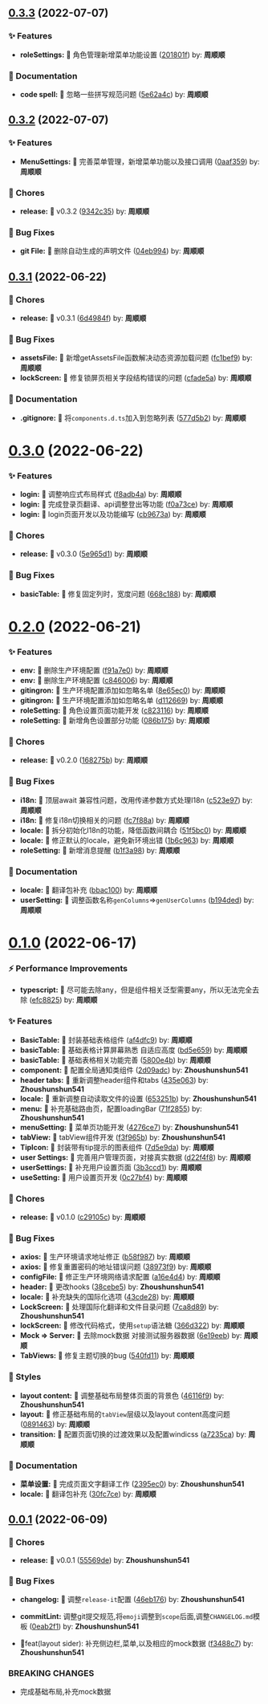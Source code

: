 ## [0.3.3](https://github.com/handa-wuxi/DWB-UI/compare/v0.3.2...v0.3.3) (2022-07-07)


### ✨ Features

* **roleSettings:** 🌟 角色管理新增菜单功能设置 ([201801f](https://github.com/handa-wuxi/DWB-UI/commit/201801f)) by: **周顺顺**


### 📝 Documentation

* **code spell:** 📝 忽略一些拼写规范问题 ([5e62a4c](https://github.com/handa-wuxi/DWB-UI/commit/5e62a4c)) by: **周顺顺**



## [0.3.2](https://github.com/handa-wuxi/DWB-UI/compare/v0.3.1...v0.3.2) (2022-07-07)


### ✨ Features

* **MenuSettings:** 🌟 完善菜单管理，新增菜单功能以及接口调用 ([0aaf359](https://github.com/handa-wuxi/DWB-UI/commit/0aaf359)) by: **周顺顺**


### 🎫 Chores

* **release:** 🐳 v0.3.2 ([9342c35](https://github.com/handa-wuxi/DWB-UI/commit/9342c35)) by: **周顺顺**


### 🐛 Bug Fixes

* **git File:** 🐛 删除自动生成的声明文件 ([04eb994](https://github.com/handa-wuxi/DWB-UI/commit/04eb994)) by: **周顺顺**



## [0.3.1](https://github.com/handa-wuxi/DWB-UI/compare/v0.3.0...v0.3.1) (2022-06-22)


### 🎫 Chores

* **release:** 🐳 v0.3.1 ([6d4984f](https://github.com/handa-wuxi/DWB-UI/commit/6d4984f)) by: **周顺顺**


### 🐛 Bug Fixes

* **assetsFile:** 🐛 新增getAssetsFile函数解决动态资源加载问题 ([fc1bef9](https://github.com/handa-wuxi/DWB-UI/commit/fc1bef9)) by: **周顺顺**
* **lockScreen:** 🐛 修复锁屏页相关字段结构错误的问题 ([cfade5a](https://github.com/handa-wuxi/DWB-UI/commit/cfade5a)) by: **周顺顺**


### 📝 Documentation

* **.gitignore:** 📝 将`components.d.ts`加入到忽略列表 ([577d5b2](https://github.com/handa-wuxi/DWB-UI/commit/577d5b2)) by: **周顺顺**



# [0.3.0](https://github.com/handa-wuxi/DWB-UI/compare/v0.2.0...v0.3.0) (2022-06-22)


### ✨ Features

* **login:** 🌟 调整响应式布局样式 ([f8adb4a](https://github.com/handa-wuxi/DWB-UI/commit/f8adb4a)) by: **周顺顺**
* **login:** 🌟 完成登录页翻译、api调整登出等功能 ([f0a73ce](https://github.com/handa-wuxi/DWB-UI/commit/f0a73ce)) by: **周顺顺**
* **login:** 🌟 login页面开发以及功能编写 ([cb9673a](https://github.com/handa-wuxi/DWB-UI/commit/cb9673a)) by: **周顺顺**


### 🎫 Chores

* **release:** 🐳 v0.3.0 ([5e965d1](https://github.com/handa-wuxi/DWB-UI/commit/5e965d1)) by: **周顺顺**


### 🐛 Bug Fixes

* **basicTable:** 🐛 修复固定列时，宽度问题 ([668c188](https://github.com/handa-wuxi/DWB-UI/commit/668c188)) by: **周顺顺**



# [0.2.0](https://github.com/handa-wuxi/DWB-UI/compare/v0.1.0...v0.2.0) (2022-06-21)


### ✨ Features

* **env:** 🌟 删除生产环境配置 ([f91a7e0](https://github.com/handa-wuxi/DWB-UI/commit/f91a7e0)) by: **周顺顺**
* **env:** 🌟 删除生产环境配置 ([c846006](https://github.com/handa-wuxi/DWB-UI/commit/c846006)) by: **周顺顺**
* **gitingron:** 🌟 生产环境配置添加如忽略名单 ([8e65ec0](https://github.com/handa-wuxi/DWB-UI/commit/8e65ec0)) by: **周顺顺**
* **gitingron:** 🌟 生产环境配置添加如忽略名单 ([d112669](https://github.com/handa-wuxi/DWB-UI/commit/d112669)) by: **周顺顺**
* **roleSetting:** 🌟 角色设置页面功能开发 ([c823116](https://github.com/handa-wuxi/DWB-UI/commit/c823116)) by: **周顺顺**
* **roleSetting:** 🌟 新增角色设置部分功能 ([086b175](https://github.com/handa-wuxi/DWB-UI/commit/086b175)) by: **周顺顺**


### 🎫 Chores

* **release:** 🐳 v0.2.0 ([168275b](https://github.com/handa-wuxi/DWB-UI/commit/168275b)) by: **周顺顺**


### 🐛 Bug Fixes

* **i18n:** 🐛 顶层await 兼容性问题，改用传递参数方式处理I18n ([c523e97](https://github.com/handa-wuxi/DWB-UI/commit/c523e97)) by: **周顺顺**
* **i18n:** 🐛 修复i18n切换相关的问题 ([fc7f88a](https://github.com/handa-wuxi/DWB-UI/commit/fc7f88a)) by: **周顺顺**
* **locale:** 🐛 拆分初始化I18n的功能，降低函数间耦合 ([51f5bc0](https://github.com/handa-wuxi/DWB-UI/commit/51f5bc0)) by: **周顺顺**
* **locale:** 🐛 修正默认的locale，避免新环境出错 ([1b6c963](https://github.com/handa-wuxi/DWB-UI/commit/1b6c963)) by: **周顺顺**
* **roleSetting:** 🐛 新增消息提醒 ([b1f3a98](https://github.com/handa-wuxi/DWB-UI/commit/b1f3a98)) by: **周顺顺**


### 📝 Documentation

* **locale:** 📝 翻译包补充 ([bbac100](https://github.com/handa-wuxi/DWB-UI/commit/bbac100)) by: **周顺顺**
* **userSetting:** 📝 调整函数名称`genColumns`=>`genUserColumns` ([b194ded](https://github.com/handa-wuxi/DWB-UI/commit/b194ded)) by: **周顺顺**



# [0.1.0](https://github.com/handa-wuxi/DWB-UI/compare/v0.0.1...v0.1.0) (2022-06-17)


### ⚡ Performance Improvements

* **typescript:** 🚀 尽可能去除any，但是组件相关泛型需要any，所以无法完全去除 ([efc8825](https://github.com/handa-wuxi/DWB-UI/commit/efc8825)) by: **周顺顺**


### ✨ Features

* **BasicTable:** 🌟 封装基础表格组件 ([af4dfc9](https://github.com/handa-wuxi/DWB-UI/commit/af4dfc9)) by: **周顺顺**
* **basicTable:** 🌟 基础表格计算屏幕熟悉 自适应高度 ([bd5e659](https://github.com/handa-wuxi/DWB-UI/commit/bd5e659)) by: **周顺顺**
* **basicTable:** 🌟 基础表格相关功能完善 ([5800e4b](https://github.com/handa-wuxi/DWB-UI/commit/5800e4b)) by: **周顺顺**
* **component:** 🌟 配置全局通知类组件 ([2d09adc](https://github.com/handa-wuxi/DWB-UI/commit/2d09adc)) by: **Zhoushunshun541**
* **header tabs:** 🌟 重新调整header组件和tabs ([435e063](https://github.com/handa-wuxi/DWB-UI/commit/435e063)) by: **Zhoushunshun541**
* **locale:** 🌟 重新调整自动读取文件的设置 ([653251b](https://github.com/handa-wuxi/DWB-UI/commit/653251b)) by: **Zhoushunshun541**
* **menu:** 🌟 补充基础路由页，配置loadingBar ([71f2855](https://github.com/handa-wuxi/DWB-UI/commit/71f2855)) by: **Zhoushunshun541**
* **menuSetting:** 🌟  菜单页功能开发 ([4276ce7](https://github.com/handa-wuxi/DWB-UI/commit/4276ce7)) by: **Zhoushunshun541**
* **tabView:** 🌟 tabView组件开发 ([f3f965b](https://github.com/handa-wuxi/DWB-UI/commit/f3f965b)) by: **Zhoushunshun541**
* **TipIcon:** 🌟 封装带有tip提示的图表组件 ([7d5e9da](https://github.com/handa-wuxi/DWB-UI/commit/7d5e9da)) by: **周顺顺**
* **user Settings:** 🌟 完善用户管理页面，对接真实数据 ([d22f4f8](https://github.com/handa-wuxi/DWB-UI/commit/d22f4f8)) by: **周顺顺**
* **userSettings:** 🌟 补充用户设置页面 ([3b3ccd1](https://github.com/handa-wuxi/DWB-UI/commit/3b3ccd1)) by: **周顺顺**
* **useSetting:** 🌟 用户设置页开发 ([0c27bf4](https://github.com/handa-wuxi/DWB-UI/commit/0c27bf4)) by: **周顺顺**


### 🎫 Chores

* **release:** 🐳 v0.1.0 ([c29105c](https://github.com/handa-wuxi/DWB-UI/commit/c29105c)) by: **周顺顺**


### 🐛 Bug Fixes

* **axios:** 🐛 生产环境请求地址修正 ([b58f987](https://github.com/handa-wuxi/DWB-UI/commit/b58f987)) by: **周顺顺**
* **axios:** 🐛 修复重置密码的地址错误问题 ([38973f9](https://github.com/handa-wuxi/DWB-UI/commit/38973f9)) by: **周顺顺**
* **configFile:** 🐛 修正生产环境网络请求配置 ([a16e4d4](https://github.com/handa-wuxi/DWB-UI/commit/a16e4d4)) by: **周顺顺**
* **header:** 🐛 更改hooks ([38cebe5](https://github.com/handa-wuxi/DWB-UI/commit/38cebe5)) by: **Zhoushunshun541**
* **locale:** 🐛 补充缺失的国际化选项 ([43cde28](https://github.com/handa-wuxi/DWB-UI/commit/43cde28)) by: **周顺顺**
* **LockScreen:** 🐛 处理国际化翻译和文件目录问题 ([7ca8d89](https://github.com/handa-wuxi/DWB-UI/commit/7ca8d89)) by: **Zhoushunshun541**
* **lockScreen:** 🐛 修改代码格式，使用`setup`语法糖 ([366d322](https://github.com/handa-wuxi/DWB-UI/commit/366d322)) by: **周顺顺**
* **Mock => Server:** 🐛 去除mock数据  对接测试服务器数据 ([6e19eeb](https://github.com/handa-wuxi/DWB-UI/commit/6e19eeb)) by: **周顺顺**
* **TabViews:** 🐛 修复主题切换的bug ([540fd11](https://github.com/handa-wuxi/DWB-UI/commit/540fd11)) by: **周顺顺**


### 💄 Styles

* **layout content:** 🌈 调整基础布局整体页面的背景色 ([46116f9](https://github.com/handa-wuxi/DWB-UI/commit/46116f9)) by: **Zhoushunshun541**
* **layout:** 🌈 修正基础布局的`tabView`层级以及layout content高度问题 ([0891463](https://github.com/handa-wuxi/DWB-UI/commit/0891463)) by: **周顺顺**
* **transition:** 🌈 配置页面切换的过渡效果以及配置windicss ([a7235ca](https://github.com/handa-wuxi/DWB-UI/commit/a7235ca)) by: **周顺顺**


### 📝 Documentation

* **菜单设置:** 📝 完成页面文字翻译工作 ([2395ec0](https://github.com/handa-wuxi/DWB-UI/commit/2395ec0)) by: **Zhoushunshun541**
* **locale:** 📝 翻译包补充 ([30fc7ce](https://github.com/handa-wuxi/DWB-UI/commit/30fc7ce)) by: **周顺顺**



## [0.0.1](https://github.com/handa-wuxi/DWB-UI/compare/f3488c7...v0.0.1) (2022-06-09)


### 🎫 Chores

* **release:** 🐳 v0.0.1 ([55569de](https://github.com/handa-wuxi/DWB-UI/commit/55569de)) by: **Zhoushunshun541**


### 🐛 Bug Fixes

* **changelog:** 🐛 调整`release-it`配置 ([46eb176](https://github.com/handa-wuxi/DWB-UI/commit/46eb176)) by: **Zhoushunshun541**
* **commitLint:** 调整git提交规范,将`emoji`调整到`scope`后面,调整`CHANGELOG.md`模板 ([0eab2f1](https://github.com/handa-wuxi/DWB-UI/commit/0eab2f1)) by: **Zhoushunshun541**


* 🌟feat(layout sider): 补充侧边栏,菜单,以及相应的mock数据 ([f3488c7](https://github.com/handa-wuxi/DWB-UI/commit/f3488c7)) by: **Zhoushunshun541**


### BREAKING CHANGES

* 完成基础布局,补充mock数据



